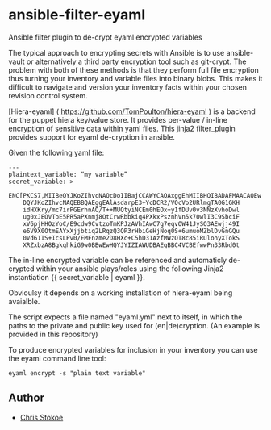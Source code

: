 # ansible-filter-eyaml
Ansible filter plugin to de-crypt eyaml encrypted variables

The typical approach to encrypting secrets with Ansible is to use ansible-vault or alternatively a third party encryption tool such as git-crypt. The problem with both of these methods is that they perform full file encryption thus turning your inventory and variable files into binary blobs. This makes it difficult to navigate and version your inventory facts within your chosen revision control system.

[Hiera-eyaml] ( https://github.com/TomPoulton/hiera-eyaml ) is a backend for the puppet hiera key/value store. It provides per-value / in-line encryption of sensitive data within yaml files. This jinja2 filter_plugin provides support for eyaml de-cryption in ansible.

Given the following yaml file:

```
---
plaintext_variable: “my variable”
secret_variable: >
    ENC[PKCS7,MIIBeQYJKoZIhvcNAQcDoIIBajCCAWYCAQAxggEhMIIBHQIBADAFMAACAQEw
    DQYJKoZIhvcNAQEBBQAEggEAlAsdarpE3+YcDCR2/VOcVo2URlmgTA0G1GKH
    idHXKry/mc7irPGErhnAO/T++MUQtyiNCEm0hEOx+y1fDUv0v3NNzXvhoDwl
    ug0xJEOVToE5PR5aPXnmj8QtCrwRbbkiq4PXkxPsznhVn5k70wlI3C9SbciF
    xV6pjHHOzYoC/E9cdw9CvtzoTmKPJzAVhIAwC7g7eqvOW41JySO3AEwjj49I
    e6V9X0OtmEAYxXjjbtiq2LRqzQ3QP3rHbiGeHjNoq0S+6umuoMZblDvGnGQu
    0Vd61IS+IcsLPv0/EMFnzme2D8HXc+C5hD31AzfMWzOT8c85iRUlohyXTokS
    XRZxbzA8BgkqhkiG9w0BBwEwHQYJYIZIAWUDBAEqBBC4VCBEfwwPn33Rbd0t
```

The in-line encrypted variable can be referenced and automaticly de-crypted within your ansible plays/roles using the following Jinja2 instantiation {{ secret_variable | eyaml }}.

Obvioulsy it depends on a working installation of hiera-eyaml being avaialble.

The script expects a file named "eyaml.yml" next to itself, in which the paths to the private and public key used for (en|de)cryption. (An example is provided in this repository)

To produce encrypted variables for inclusion in your inventory you can use the eyaml command line tool:

```
eyaml encrypt -s "plain text variable"
```

Author
------
- [Chris Stokoe](http://github.com/cmstokoe)
